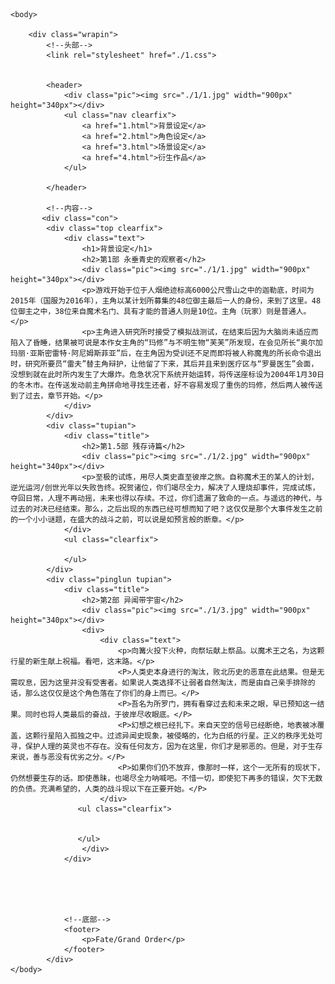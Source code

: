 <!DOCTYPE html>
<html lang="en">
<head>
    <meta charset="UTF-8">
    <meta name="viewport" content="width=device-width, initial-scale=1.0">
        <title>Fate/Grand Order</title>
    </head>

    <body>

        <div class="wrapin">
            <!--头部-->
            <link rel="stylesheet" href="./1.css">


            <header>
                <div class="pic"><img src="./1/1.jpg" width="900px"  height="340px"></div>
                <ul class="nav clearfix">
                    <a href="1.html">背景设定</a>
                    <a href="2.html">角色设定</a>
                    <a href="3.html">场景设定</a>
                    <a href="4.html">衍生作品</a>
                </ul>
                       
            </header>

            <!--内容-->
           <div class="con">
            <div class="top clearfix">
                <div class="text">
                    <h1>背景设定</h1>
                    <h2>第1部 永垂青史的观察者</h2>
                    <div class="pic"><img src="./1/1.jpg" width="900px"  height="340px"></div>
                    <p>游戏开始于位于人烟绝迹标高6000公尺雪山之中的迦勒底，时间为2015年（国服为2016年），主角以某计划所募集的48位御主最后一人的身份，来到了这里。48位御主之中，38位来自魔术名门、具有才能的普通人则是10位。主角（玩家）则是普通人。</p>
                    <p>主角进入研究所时接受了模拟战测试，在结束后因为大脑尚未适应而陷入了昏睡，结果被可说是本作女主角的“玛修”与不明生物“芙芙”所发现，在会见所长“奥尔加玛丽·亚斯密雷特·阿尼姆斯菲亚”后，在主角因为受训还不足而即将被人称魔鬼的所长命令退出时，研究所要员“雷夫”替主角辩护，让他留了下来，其后并且来到医疗区与“罗曼医生”会面，没想到就在此时所内发生了大爆炸。危急状况下系统开始运转，将传送座标设为2004年1月30日的冬木市。在传送发动前主角拼命地寻找生还者，好不容易发现了重伤的玛修，然后两人被传送到了过去，章节开始。</p>
                </div>
            </div>
            <div class="tupian">
                <div class="title">
                    <h2>第1.5部 残存诗篇</h2>
                    <div class="pic"><img src="./1/2.jpg" width="900px"  height="340px"></div>
                    <p>至极的试炼，用尽人类史直至彼岸之旅。自称魔术王的某人的计划，逆光运河/创世光年以失败告终。祝贺诸位，你们竭尽全力，解决了人理烧却事件，完成试炼，夺回日常，人理不再动摇，未来也得以存续。不过，你们遗漏了致命的一点。与遥远的神代，与过去的对决已经结束。那么，之后出现的东西已经可想而知了吧？这仅仅是那个大事件发生之前的一个小小谜题，在盛大的战斗之前，可以说是如预言般的断章。</p>
                </div>
                <ul class="clearfix">
                    
                </ul>
            </div>
            <div class="pinglun tupian">  
                <div class="title">
                    <h2>第2部 异闻带宇宙</h2>
                    <div class="pic"><img src="./1/3.jpg" width="900px"  height="340px"></div>
                    <div>
                        <div class="text">
                            <p>向篝火投下火种，向祭坛献上祭品。以魔术王之名，为这颗行星的新生献上祝福。看吧，这末路。</p>
                            <P>人类史本身进行的淘汰，败北历史的恶意在此结果。但是无需叹息，因为这里并没有受害者。如果说人类选择不让弱者自然淘汰，而是由自己亲手排除的话，那么这仅仅是这个角色落在了你们的身上而已。</P>
                            <P>吾名为所罗门，拥有看穿过去和未来之眼，早已预知这一结果。同时也将人类最后的奋战，于彼岸尽收眼底。</P>
                            <P>幻想之根已经扎下。来自天空的信号已经断绝，地表被冰覆盖，这颗行星陷入孤独之中。过滤异闻史现象，被侵略的，化为白纸的行星。正义的秩序无处可寻，保护人理的英灵也不存在。没有任何友方，因为在这里，你们才是邪恶的。但是，对于生存来说，善与恶没有优劣之分。</P>
                            <P>如果你们仍不放弃，像那时一样，这个一无所有的现状下，仍然想要生存的话。即使愚昧，也竭尽全力呐喊吧。不惜一切，即使犯下再多的错误，欠下无数的负债。充满希望的，人类的战斗现以下在正要开始。</P>
                        </div>
                   <ul class="clearfix">
                 

                   </ul>
                    </div>
                </div>
                
                



                <!--底部-->
                <footer>
                    <p>Fate/Grand Order</p>
                </footer>
            </div>
    </body>
</html>
